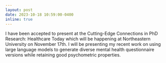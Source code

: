 ```yaml
---
layout: post
date: 2023-10-18 10:59:00-0400
inline: true
---
```


I have been accepted to present at the Cutting-Edge Connections in PhD Research: Healthcare Today which will be happening at Northeastern University on November 17th. I will be presenting my recent work on using large language models to generate diverse mental health questionnaire versions while retaining good psychometric properties.